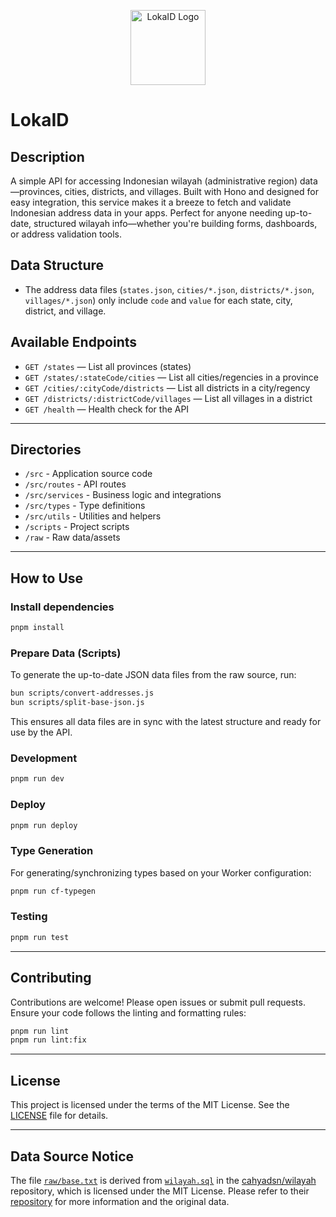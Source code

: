 

<p align="center">
  <img src="public/images/LokaID-red.png" alt="LokaID Logo" width="120" />
</p>

# LokaID

## Description

A simple API for accessing Indonesian wilayah (administrative region) data—provinces, cities, districts, and villages. Built with Hono and designed for easy integration, this service makes it a breeze to fetch and validate Indonesian address data in your apps. Perfect for anyone needing up-to-date, structured wilayah info—whether you're building forms, dashboards, or address validation tools.

## Data Structure

- The address data files (`states.json`, `cities/*.json`, `districts/*.json`, `villages/*.json`) only include `code` and `value` for each state, city, district, and village.

## Available Endpoints

- `GET /states` — List all provinces (states)
- `GET /states/:stateCode/cities` — List all cities/regencies in a province
- `GET /cities/:cityCode/districts` — List all districts in a city/regency
- `GET /districts/:districtCode/villages` — List all villages in a district
- `GET /health` — Health check for the API

---

## Directories

- `/src` - Application source code
- `/src/routes` - API routes
- `/src/services` - Business logic and integrations
- `/src/types` - Type definitions
- `/src/utils` - Utilities and helpers
- `/scripts` - Project scripts
- `/raw` - Raw data/assets

---

## How to Use

### Install dependencies

```sh
pnpm install
```

### Prepare Data (Scripts)

To generate the up-to-date JSON data files from the raw source, run:

```sh
bun scripts/convert-addresses.js
bun scripts/split-base-json.js
```

This ensures all data files are in sync with the latest structure and ready for use by the API.

### Development

```sh
pnpm run dev
```

### Deploy

```sh
pnpm run deploy
```

### Type Generation

For generating/synchronizing types based on your Worker configuration:

```sh
pnpm run cf-typegen
```

### Testing

```sh
pnpm run test
```

---

## Contributing

Contributions are welcome! Please open issues or submit pull requests. Ensure your code follows the linting and formatting rules:

```sh
pnpm run lint
pnpm run lint:fix
```

---

## License

This project is licensed under the terms of the MIT License. See the [LICENSE](./LICENSE) file for details.

---

## Data Source Notice

The file [`raw/base.txt`](./raw/base.txt) is derived from [`wilayah.sql`](https://github.com/cahyadsn/wilayah/blob/master/db/wilayah.sql) in the [cahyadsn/wilayah](https://github.com/cahyadsn/wilayah) repository, which is licensed under the MIT License. Please refer to their [repository](https://github.com/cahyadsn/wilayah) for more information and the original data.
